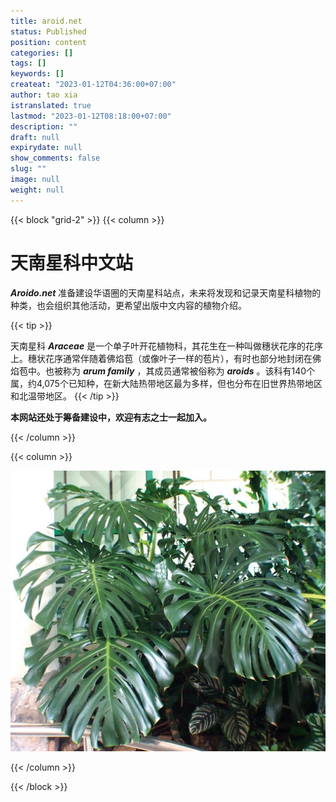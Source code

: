 ```yaml
---
title: aroid.net
status: Published
position: content
categories: []
tags: []
keywords: []
createat: "2023-01-12T04:36:00+07:00"
author: tao xia
istranslated: true
lastmod: "2023-01-12T08:18:00+07:00"
description: ""
draft: null
expirydate: null
show_comments: false
slug: ""
image: null
weight: null
---
```

{{< block "grid-2" >}}
{{< column >}}

# 天南星科中文站
 ***Aroido.net*** 准备建设华语圈的天南星科站点，未来将发现和记录天南星科植物的种类，也会组织其他活动，更希望出版中文内容的植物介绍。

<!--more-->{{< tip >}}
天南星科 ***Araceae*** 是一个单子叶开花植物科，其花生在一种叫做穗状花序的花序上。穗状花序通常伴随着佛焰苞（或像叶子一样的苞片），有时也部分地封闭在佛焰苞中。也被称为 ***arum family*** ，其成员通常被俗称为 ***aroids*** 。该科有140个属，约4,075个已知种，在新大陆热带地区最为多样，但也分布在旧世界热带地区和北温带地区。
{{< /tip >}}

 **本网站还处于筹备建设中，欢迎有志之士一起加入。** 

{{< /column >}}

{{< column >}}

![](media/img.ue.ci_1aac3b00574fdbfe61cfe961613b880d.jpg)

{{< /column >}}

{{< /block >}}



